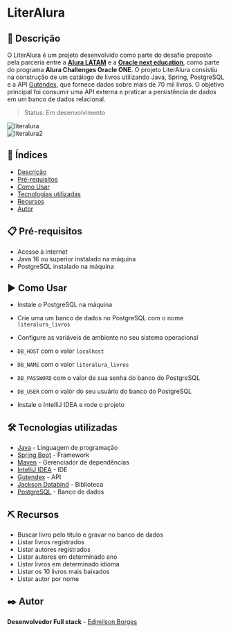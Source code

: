 # LiterAlura

## 📖 Descrição
O LiterAlura é um projeto desenvolvido como parte do desafio proposto pela parceria entre a **[Alura LATAM](https://www.aluracursos.com/)** e a **[Oracle next education](https://www.oracle.com/br/education/oracle-next-education/)**, como parte do programa **Alura Challenges Oracle ONE**. O projeto LiterAlura consistiu na construção de um catálogo de livros utilizando Java, Spring, PostgreSQL e a API [Gutendex](https://gutendex.com/), que fornece dados sobre mais de 70 mil livros. O objetivo principal foi consumir uma API externa e praticar a persistência de dados em um banco de dados relacional.

> Status: Em desenvolvimento

![literalura](https://github.com/EdimilsonBorges/literalura/assets/104403198/3914e854-3d61-4e3b-b80c-5353fdadb669)   
![literalura2](https://github.com/EdimilsonBorges/literalura/assets/104403198/2007f402-d29d-43e9-a897-959311c76b5b)

## 📑 Índices
- [Descrição](#-descrição)
- [Pré-requisitos](#-pré-requisitos)
- [Como Usar](#-como-usar)
- [Tecnologias utilizadas](#-tecnologias-utilizadas)
- [Recursos](#-recursos)
- [Autor](#-autor)

## 📋 Pré-requisitos
- Acesso à internet
- Java 16 ou superior instalado na máquina
- PostgreSQL instalado na máquina
## ▶ Como Usar
- Instale o PostgreSQL na máquina
- Crie uma um banco de dados no PostgreSQL com o nome ```literalura_livros```


- Configure as variáveis de ambiente no seu sistema operacional
- ```DB_HOST``` com o valor ```localhost```
- ```DB_NAME``` com o valor ```literalura_livros```
- ```DB_PASSWORD``` com o valor de sua senha do banco do PostgreSQL
- ```DB_USER``` com o valor do seu usuário do banco do PostgreSQL


- Instale o IntelliJ IDEA e rode o projeto
## 🛠️ Tecnologias utilizadas
- [Java](https://www.java.com/pt-BR/) -  Linguagem de programação
- [Spring Boot](https://spring.io/guides/gs/spring-boot) - Framework
- [Maven](https://maven.apache.org/) - Gerenciador de dependências
- [IntelliJ IDEA](https://www.jetbrains.com/idea/) - IDE
- [Gutendex](https://gutendex.com/) - API
- [Jackson Databind](https://javadoc.io/doc/com.fasterxml.jackson.core/jackson-databind/latest/index.html) - Biblioteca
- [PostgreSQL](https://www.postgresql.org/) - Banco de dados
## ⛏️ Recursos
- Buscar livro pelo título e gravar no banco de dados
- Listar livros registrados
- Listar autores registrados
- Listar autores em determinado ano
- Listar livros em determinado idioma
- Listar os 10 livros mais baixados
- Listar autor por nome
## ✒️ Autor
**Desenvolvedor Full stack** - [Edimilson Borges](https://github.com/EdimilsonBorges)
